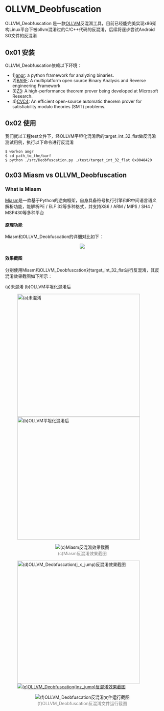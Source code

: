 # OLLVM_Deobfuscation
OLLVM_Deobfuscation 是一款[OLLVM](https://github.com/obfuscator-llvm/obfuscator/tree/llvm-3.6.1)反混淆工具，目前已经能完美实现x86架构Linux平台下被ollvm混淆过的C/C++代码的反混淆，后续将逐步尝试Android SO文件的反混淆
## 0x01 安装 ##
OLLVM_Deobfuscation依赖以下环境：
- 1)[angr](http://angr.io/): a python framework for analyzing binaries.
- 2)[BARF](https://github.com/programa-stic/barf-project): A multiplatform open source Binary Analysis and Reverse engineering Framework 
- 3)[Z3](https://github.com/Z3Prover/z3): A high-performance theorem prover being developed at Microsoft Research.
- 4)[CVC4](http://cvc4.cs.stanford.edu/web/): An efficient open-source automatic theorem prover for satisfiability modulo theories (SMT) problems.
## 0x02 使用 ##
我们就以工程test文件下，经OLLVM平坦化混淆后的target_int_32_flat做反混淆测试用例，执行以下命令进行反混淆

	$ workon angr
	$ cd path_to_the/barf
	$ python ./src/Deobfuscation.py ./test/target_int_32_flat 0x8048420

## 0x03 Miasm vs OLLVM_Deobfuscation ##
### What is Miasm ###
[Miasm](https://github.com/cea-sec/miasm)是一款基于Python的逆向框架，自身具备符号执行引擎和IR中间语言语义解析功能，能解析PE / ELF 32等多种格式，并支持X86 / ARM / MIPS / SH4 / MSP430等多种平台
#### 原理功能 ####
Miasm和OLLVM_Deobfuscation的详细对比如下：
<div align=center><img src="https://github.com/SCUBSRGroup/OLLVM_Deobfuscation/blob/master/Miasm%20vs%20OLLVM_Deobfuscation/Miasm%20vs%20OLLVM_Deobfuscation.png"/></div>

#### 效果截图 ####
分别使用Miasm和OLLVM_Deobfuscation对target_int_32_flat进行反混淆，其反混淆效果截图如下所示：

(a)未混淆                                        (b)OLLVM平坦化混淆后
<figure class="half">
	<a href="https://github.com/SCUBSRGroup/OLLVM_Deobfuscation/blob/master/Miasm%20vs%20OLLVM_Deobfuscation/target_int_32.png"><img src="https://github.com/SCUBSRGroup/OLLVM_Deobfuscation/blob/master/Miasm%20vs%20OLLVM_Deobfuscation/target_int_32.png" width="400" title="(a)未混淆" /></a>
	<a href="https://github.com/SCUBSRGroup/OLLVM_Deobfuscation/blob/master/Miasm%20vs%20OLLVM_Deobfuscation/target_int_32_flat.png"><img src="https://github.com/SCUBSRGroup/OLLVM_Deobfuscation/blob/master/Miasm%20vs%20OLLVM_Deobfuscation/target_int_32_flat.png" width="400" title="(b)OLLVM平坦化混淆后" /></a></p>		
</figure>
                       
<center><img src="https://github.com/SCUBSRGroup/OLLVM_Deobfuscation/blob/master/Miasm%20vs%20OLLVM_Deobfuscation/Miasm%20Deobfuscation%20.png" title="(c)Miasm反混淆效果截图"/></center>

<center>
	<font color=grey>(c)Miasm反混淆效果截图</font>
</center></p>

<figure class="half">
	<a href="https://github.com/SCUBSRGroup/OLLVM_Deobfuscation/blob/master/Miasm%20vs%20OLLVM_Deobfuscation/OLLVM_Deobfuscation%20Screenshots/j_x_jump_target_int_32_flat.recovered.png"><img src="https://github.com/SCUBSRGroup/OLLVM_Deobfuscation/blob/master/Miasm%20vs%20OLLVM_Deobfuscation/OLLVM_Deobfuscation%20Screenshots/j_x_jump_target_int_32_flat.recovered.png" width="400" title="(d)OLLVM_Deobfuscation(j_x_jump)反混淆效果截图" /></a>
	<a href="https://github.com/SCUBSRGroup/OLLVM_Deobfuscation/blob/master/Miasm%20vs%20OLLVM_Deobfuscation/OLLVM_Deobfuscation%20Screenshots/jnz_jump_target_int_32_flat.recovered.png"><img src="https://github.com/SCUBSRGroup/OLLVM_Deobfuscation/blob/master/Miasm%20vs%20OLLVM_Deobfuscation/OLLVM_Deobfuscation%20Screenshots/jnz_jump_target_int_32_flat.recovered.png" title="(e)OLLVM_Deobfuscation(jnz_jump)反混淆效果截图"/></a></p>	
</figure>	

<center>
	<img src="https://github.com/SCUBSRGroup/OLLVM_Deobfuscation/blob/master/Miasm%20vs%20OLLVM_Deobfuscation/OLLVM_Deobfuscation%20Screenshots/OLLVM_Deobfuscation%E5%8F%8D%E6%B7%B7%E6%B7%86%E5%90%8E%E7%9A%84%E6%96%87%E4%BB%B6%E8%BF%90%E8%A1%8C%E6%95%88%E6%9E%9C%E6%88%AA%E5%9B%BE.png" title="(f)OLLVM_Deobfuscation反混淆文件运行截图"/>
</center>

<center>
	<font color=grey>(f)OLLVM_Deobfuscation反混淆文件运行截图</font>
</center>
